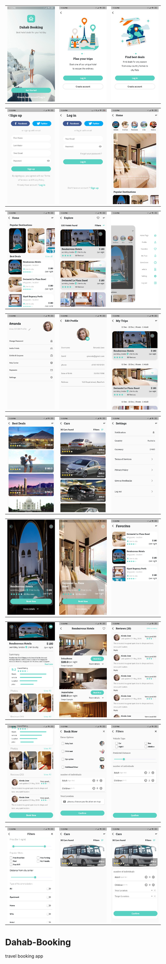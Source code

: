 | |  | |
|:-------------------------------------:|:-------------------------------------:|:-------------------------------------:|
|![](https://github.com/Hadeer-Sherif/Dahab-Booking/blob/main/Screenshot_2022-04-16-23-02-29-848_com.example.alexesso_dahabbooking.jpg)|![](https://github.com/Hadeer-Sherif/Dahab-Booking/blob/main/Screenshot_2022-04-16-23-02-35-810_com.example.alexesso_dahabbooking.jpg)|![](https://github.com/Hadeer-Sherif/Dahab-Booking/blob/main/Screenshot_2022-04-16-23-02-38-627_com.example.alexesso_dahabbooking.jpg)|

| |  | |
|:-------------------------------------:|:-------------------------------------:|:-------------------------------------:|
|![](https://github.com/Hadeer-Sherif/Dahab-Booking/blob/main/Screenshot_2022-04-16-23-03-25-849_com.example.alexesso_dahabbooking.jpg)|![](https://github.com/Hadeer-Sherif/Dahab-Booking/blob/main/Screenshot_2022-04-16-23-34-56-361_com.example.alexesso_dahabbooking.jpg)|![](https://github.com/Hadeer-Sherif/Dahab-Booking/blob/main/Screenshot_2022-04-16-23-03-38-192_com.example.alexesso_dahabbooking.jpg)|

| |  | |
|:-------------------------------------:|:-------------------------------------:|:-------------------------------------:|
|![](https://github.com/Hadeer-Sherif/Dahab-Booking/blob/main/Screenshot_2022-04-16-23-03-50-268_com.example.alexesso_dahabbooking.jpg)|![](https://github.com/Hadeer-Sherif/Dahab-Booking/blob/main/Screenshot_2022-04-16-23-03-56-546_com.example.alexesso_dahabbooking.jpg)|![](https://github.com/Hadeer-Sherif/Dahab-Booking/blob/main/Screenshot_2022-04-16-23-04-21-706_com.example.alexesso_dahabbooking.jpg)|

| |  | |
|:-------------------------------------:|:-------------------------------------:|:-------------------------------------:|
|![](https://github.com/Hadeer-Sherif/Dahab-Booking/blob/main/Screenshot_2022-04-16-23-04-27-537_com.example.alexesso_dahabbooking.jpg)|![](https://github.com/Hadeer-Sherif/Dahab-Booking/blob/main/Screenshot_2022-04-16-23-04-31-804_com.example.alexesso_dahabbooking.jpg)|![](https://github.com/Hadeer-Sherif/Dahab-Booking/blob/main/Screenshot_2022-04-16-23-04-55-874_com.example.alexesso_dahabbooking.jpg)|

| |  | |
|:-------------------------------------:|:-------------------------------------:|:-------------------------------------:|
|![](https://github.com/Hadeer-Sherif/Dahab-Booking/blob/main/Screenshot_2022-04-16-23-05-01-218_com.example.alexesso_dahabbooking.jpg)|![](https://github.com/Hadeer-Sherif/Dahab-Booking/blob/main/Screenshot_2022-04-16-23-05-09-074_com.example.alexesso_dahabbooking.jpg)|![](https://github.com/Hadeer-Sherif/Dahab-Booking/blob/main/Screenshot_2022-04-16-23-05-23-036_com.example.alexesso_dahabbooking.jpg)|

| |  | |
|:-------------------------------------:|:-------------------------------------:|:-------------------------------------:|
|![](https://github.com/Hadeer-Sherif/Dahab-Booking/blob/main/Screenshot_2022-04-16-23-05-58-544_com.example.alexesso_dahabbooking.jpg)|![](https://github.com/Hadeer-Sherif/Dahab-Booking/blob/main/Screenshot_2022-04-16-23-06-02-814_com.example.alexesso_dahabbooking.jpg)|![](https://github.com/Hadeer-Sherif/Dahab-Booking/blob/main/Screenshot_2022-04-16-23-06-23-143_com.example.alexesso_dahabbooking.jpg)|

| |  | |
|:-------------------------------------:|:-------------------------------------:|:-------------------------------------:|
|![](https://github.com/Hadeer-Sherif/Dahab-Booking/blob/main/Screenshot_2022-04-16-23-06-37-088_com.example.alexesso_dahabbooking.jpg)|![](https://github.com/Hadeer-Sherif/Dahab-Booking/blob/main/Screenshot_2022-04-16-23-06-42-664_com.example.alexesso_dahabbooking.jpg)|![](https://github.com/Hadeer-Sherif/Dahab-Booking/blob/main/Screenshot_2022-04-16-23-06-58-513_com.example.alexesso_dahabbooking.jpg)|

| |  | |
|:-------------------------------------:|:-------------------------------------:|:-------------------------------------:|
|![](https://github.com/Hadeer-Sherif/Dahab-Booking/blob/main/Screenshot_2022-04-16-23-07-01-468_com.example.alexesso_dahabbooking.jpg)|![](https://github.com/Hadeer-Sherif/Dahab-Booking/blob/main/Screenshot_2022-04-16-23-07-33-057_com.example.alexesso_dahabbooking.jpg)|![](https://github.com/Hadeer-Sherif/Dahab-Booking/blob/main/Screenshot_2022-04-16-23-07-56-329_com.example.alexesso_dahabbooking.jpg)|


| |  | |
|:-------------------------------------:|:-------------------------------------:|:-------------------------------------:|
|![](https://github.com/Hadeer-Sherif/Dahab-Booking/blob/main/Screenshot_2022-04-16-23-08-34-994_com.example.alexesso_dahabbooking.jpg)|![](https://github.com/Hadeer-Sherif/Dahab-Booking/blob/main/Screenshot_2022-04-16-23-09-08-770_com.example.alexesso_dahabbooking.jpg)|![](https://github.com/Hadeer-Sherif/Dahab-Booking/blob/main/Screenshot_2022-04-16-23-09-12-503_com.example.alexesso_dahabbooking.jpg)|






# Dahab-Booking
travel booking app
